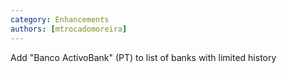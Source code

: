 ```yaml
---
category: Enhancements
authors: [mtrocadomoreira]
---
```


Add "Banco ActivoBank" (PT) to list of banks with limited history
